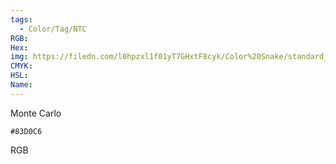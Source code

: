 ```yaml
---
tags:
  - Color/Tag/NTC
RGB:
Hex:
img: https://filedn.com/l0hpzxl1f01yT7GHxtF8cyk/Color%20Snake/standard_csv_to_svg//83D0C6.svg
CMYK:
HSL:
Name:
---
```

Monte Carlo
```palette
#83D0C6
```
RGB
